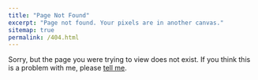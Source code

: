 ```yaml
---
title: "Page Not Found"
excerpt: "Page not found. Your pixels are in another canvas."
sitemap: true
permalink: /404.html
---
```


Sorry, but the page you were trying to view does not exist.
If you think this is a problem with me, please [tell me](mailto:toilamanh2002@gmail.com).
